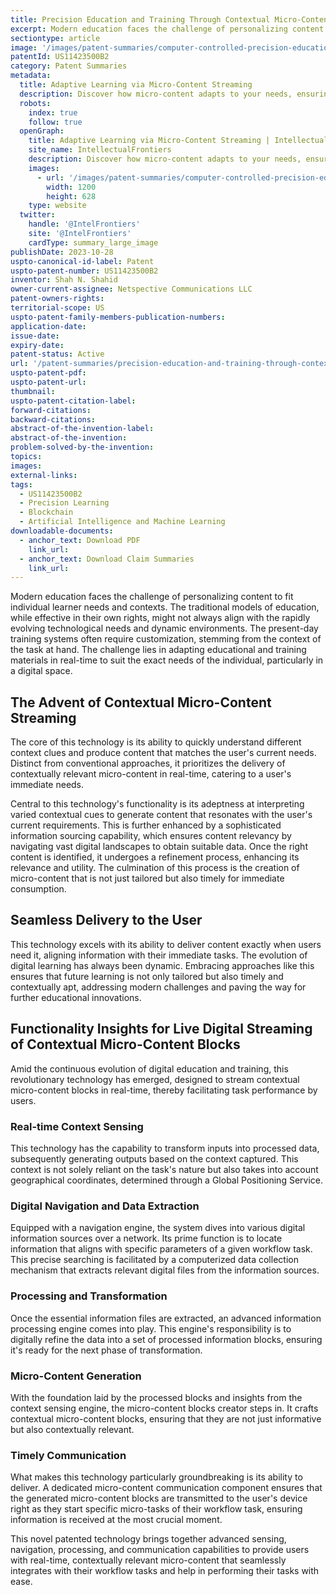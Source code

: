 ```yaml
---
title: Precision Education and Training Through Contextual Micro-Content Streaming
excerpt: Modern education faces the challenge of personalizing content to fit individual learner needs and contexts. The traditional models of education, while effective in their own rights, might not always align with the rapidly evolving technological needs and dynamic environments.
sectiontype: article
image: '/images/patent-summaries/computer-controlled-precision-education-and-training.webp'
patentId: US11423500B2
category: Patent Summaries
metadata:
  title: Adaptive Learning via Micro-Content Streaming
  description: Discover how micro-content adapts to your needs, ensuring the right knowledge at the right time
  robots:
    index: true
    follow: true
  openGraph:
    title: Adaptive Learning via Micro-Content Streaming | IntellectualFrontiers
    site_name: IntellectualFrontiers
    description: Discover how micro-content adapts to your needs, ensuring the right knowledge at the right time
    images:
      - url: '/images/patent-summaries/computer-controlled-precision-education-and-training.webp'
        width: 1200
        height: 628
    type: website
  twitter:
    handle: '@IntelFrontiers'
    site: '@IntelFrontiers'
    cardType: summary_large_image
publishDate: 2023-10-28
uspto-canonical-id-label: Patent
uspto-patent-number: US11423500B2
inventor: Shah N. Shahid
owner-current-assignee: Netspective Communications LLC
patent-owners-rights:
territorial-scope: US
uspto-patent-family-members-publication-numbers:
application-date:
issue-date:
expiry-date:
patent-status: Active
url: '/patent-summaries/precision-education-and-training-through-contextual-micro-content-streaming'
uspto-patent-pdf:
uspto-patent-url:
thumbnail:
uspto-patent-citation-label:
forward-citations:
backward-citations:
abstract-of-the-invention-label:
abstract-of-the-invention:
problem-solved-by-the-invention:
topics:
images:
external-links:
tags:
  - US11423500B2
  - Precision Learning
  - Blockchain
  - Artificial Intelligence and Machine Learning
downloadable-documents:
  - anchor_text: Download PDF
    link_url:
  - anchor_text: Download Claim Summaries
    link_url:
---
```


Modern education faces the challenge of personalizing content to fit individual learner needs and contexts. The traditional models of education, while effective in their own rights, might not always align with the rapidly evolving technological needs and dynamic environments. The present-day training systems often require customization, stemming from the context of the task at hand. The challenge lies in adapting educational and training materials in real-time to suit the exact needs of the individual, particularly in a digital space.

## The Advent of Contextual Micro-Content Streaming

The core of this technology is its ability to quickly understand different context clues and produce content that matches the user's current needs. Distinct from conventional approaches, it prioritizes the delivery of contextually relevant micro-content in real-time, catering to a user's immediate needs.

Central to this technology's functionality is its adeptness at interpreting varied contextual cues to generate content that resonates with the user's current requirements. This is further enhanced by a sophisticated information sourcing capability, which ensures content relevancy by navigating vast digital landscapes to obtain suitable data. Once the right content is identified, it undergoes a refinement process, enhancing its relevance and utility. The culmination of this process is the creation of micro-content that is not just tailored but also timely for immediate consumption.

## Seamless Delivery to the User

This technology excels with its ability to deliver content exactly when users need it, aligning information with their immediate tasks. The evolution of digital learning has always been dynamic. Embracing approaches like this ensures that future learning is not only tailored but also timely and contextually apt, addressing modern challenges and paving the way for further educational innovations.

## Functionality Insights for Live Digital Streaming of Contextual Micro-Content Blocks

Amid the continuous evolution of digital education and training, this revolutionary technology has emerged, designed to stream contextual micro-content blocks in real-time, thereby facilitating task performance by users.

### Real-time Context Sensing

This technology has the capability to transform inputs into processed data, subsequently generating outputs based on the context captured. This context is not solely reliant on the task's nature but also takes into account geographical coordinates, determined through a Global Positioning Service.

### Digital Navigation and Data Extraction

Equipped with a navigation engine, the system dives into various digital information sources over a network. Its prime function is to locate information that aligns with specific parameters of a given workflow task. This precise searching is facilitated by a computerized data collection mechanism that extracts relevant digital files from the information sources.

### Processing and Transformation

Once the essential information files are extracted, an advanced information processing engine comes into play. This engine's responsibility is to digitally refine the data into a set of processed information blocks, ensuring it's ready for the next phase of transformation.

### Micro-Content Generation

With the foundation laid by the processed blocks and insights from the context sensing engine, the micro-content blocks creator steps in. It crafts contextual micro-content blocks, ensuring that they are not just informative but also contextually relevant.

### Timely Communication

What makes this technology particularly groundbreaking is its ability to deliver. A dedicated micro-content communication component ensures that the generated micro-content blocks are transmitted to the user's device right as they start specific micro-tasks of their workflow task, ensuring information is received at the most crucial moment.

This novel patented technology brings together advanced sensing, navigation, processing, and communication capabilities to provide users with real-time, contextually relevant micro-content that seamlessly integrates with their workflow tasks and help in performing their tasks with ease.

